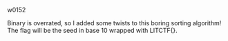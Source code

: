 w0152

Binary is overrated, so I added some twists to this boring sorting algorithm!
The flag will be the seed in base 10 wrapped with LITCTF{}.

